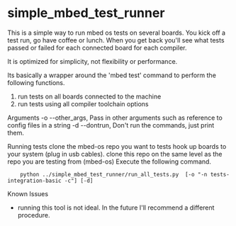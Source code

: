 # simple_mbed_test_runner

This is a simple way to run mbed os tests on several boards.  You kick off a test run, go have coffee or lunch.  When you get back you'll see what tests passed or failed for each connected board for each compiler.  

It is optimized for simplicity, not flexibility or performance.  

Its basically a wrapper around the 'mbed test' command to perform the following functions.
1) run tests on all boards connected to the machine
2) run tests using all compiler toolchain options

Arguments
-o --other_args, Pass in other arguments such as reference to config files in a string
-d --dontrun, Don't run the commands, just print them.

Running tests
    clone the mbed-os repo you want to tests
    hook up boards to your system (plug in usb cables).
    clone this repo on the same level as the repo you are testing from (mbed-os)
    Execute the following command.  
```
    python ../simple_mbed_test_runner/run_all_tests.py  [-o "-n tests-integration-basic -c"] [-d]
```

Known Issues
- running this tool is not ideal.  In the future I'll recommend a different procedure.   
